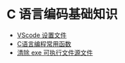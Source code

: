 # C 语言编码基础知识

- [VScode 设置文件](00_VScode_Settings/)
- [C语言编程常用函数](01_Common_Func/)
- [清除 exe 可执行文件源文件](02_Clean_Exe/)
